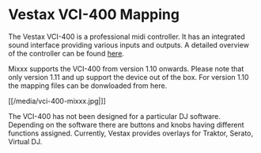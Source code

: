 # Vestax VCI-400 Mapping

The Vestax VCI-400 is a professional midi controller. It has an
integrated sound interface providing various inputs and outputs. A
detailed overview of the controller can be found
[here](http://www.vestax.com/v/products/detail.php?cate_id=186&parent_id=113).

Mixxx supports the VCI-400 from version 1.10 onwards. Please note that
only version 1.11 and up support the device out of the box. For version
1.10 the mapping files can be donwloaded from here.

[[/media/vci-400-mixxx.jpg|]]

The VCI-400 has not been designed for a particular DJ software.
Depending on the software there are buttons and knobs having different
functions assigned. Currently, Vestax provides overlays for Traktor,
Serato, Virtual DJ.
